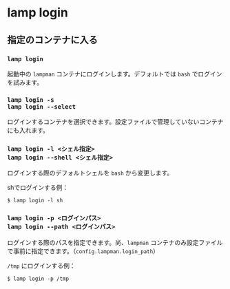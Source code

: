 
# lamp login

## 指定のコンテナに入る

### `lamp login`

起動中の `lampman` コンテナにログインします。デフォルトでは `bash` でログインを試みます。

### `lamp login -s`<br>`lamp login --select`

ログインするコンテナを選択できます。設定ファイルで管理していないコンテナにも入れます。

### `lamp login -l <シェル指定>`<br>`lamp login --shell <シェル指定>`

ログインする際のデフォルトシェルを `bash` から変更します。

shでログインする例：
```
$ lamp login -l sh
```

### `lamp login -p <ログインパス>`<br>`lamp login --path <ログインパス>`

ログインする際のパスを指定できます。尚、`lampman` コンテナのみ設定ファイルで事前に指定できます。（`config.lampman.login_path`）

`/tmp` にログインする例：
```
$ lamp login -p /tmp
```
